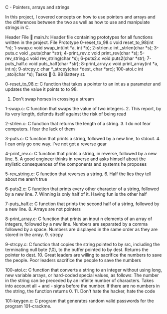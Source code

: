 C - Pointers, arrays and strings

In this project, I covered concepts on how to use pointers and arrays and the differences between the two as well as how to use and manipulate strings in C.

Header File 📁
main.h: Header file containing prototypes for all functions written in the project.
File		Prototype
0-reset_to_98.c	void reset_to_98(int *n);
1-swap.c	void swap_int(int *a, int *b);
2-strlen.c	int _strlen(char *s);
3-puts.c	void _puts(char *str);
4-print_rev.c	void print_rev(char *s);
5-rev_string.c	void rev_string(char *s);
6-puts2.c	void puts2(char *str);
7-puts_half.c	void puts_half(char *str);
8-print_array.c	void print_array(int *a, int n);
9-strcpy.c	char *_strcpy(char *dest, char *src);
100-atoi.c	int _atoi(char *s);
Tasks 📃
0. 98 Battery st.

0-reset_to_98.c: C function that takes a pointer to an int as a parameter and updates the value it points to to 98.
1. Don't swap horses in crossing a stream

1-swap.c: C function that swaps the value of two integers.
2. This report, by its very length, defends itself against the risk of being read

2-strlen.c: C function that returns the length of a string.
3. I do not fear computers. I fear the lack of them

3-puts.c: C function that prints a string, followed by a new line, to stdout.
4. I can only go one way. I've not got a reverse gear

4-print_rev.c: C function that prints a string, in reverse, followed by a new line.
5. A good engineer thinks in reverse and asks himself about the stylistic consequences of the components and systems he proposes

5-rev_string.c: C function that reverses a string.
6. Half the lies they tell about me aren't true

6-puts2.c: C function that prints every other character of a string, followed by a new line.
7. Winning is only half of it. Having fun is the other half

7-puts_half.c: C function that prints the second half of a string, followed by a new line.
8. Arrays are not pointers

8-print_array.c: C function that prints an input n elements of an array of integers, followed by a new line.
Numbers are separated by a comma followed by a space.
Numbers are displayed in the same order as they are stored in the array.
9. strcpy

9-strcpy.c: C function that copies the string pointed to by src, including the terminating null byte (\0), to the buffer pointed to by dest.
Returns the pointer to dest.
10. Great leaders are willing to sacrifice the numbers to save the people. Poor leaders sacrifice the people to save the numbers

100-atoi.c: C function that converts a string to an integer without using long, new variable arrays, or hard-coded special values, as follows:
The number in the string can be preceded by an infinite number of characters.
Takes into account all + and - signs before the number.
If there are no numbers in the string, the function returns 0.
11. Don't hate the hacker, hate the code

101-keygen.c: C program that generates random valid passwords for the program 101-crackme.
